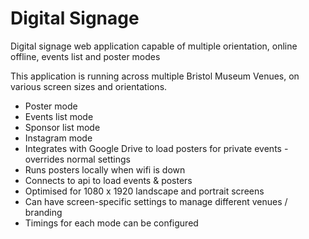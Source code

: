 # Digital Signage
Digital signage web application capable of multiple orientation, online offline, events list and poster modes

This application is running across multiple Bristol Museum Venues, on various screen sizes and orientations.

 - Poster mode
 - Events list mode
 - Sponsor list mode
 - Instagram mode
 - Integrates with Google Drive to load posters for private events - overrides normal settings
 - Runs posters locally when wifi is down
 - Connects to api to load events & posters
 - Optimised for 1080 x 1920 landscape and portrait screens
 - Can have screen-specific settings to manage different venues / branding
 - Timings for each mode can be configured
